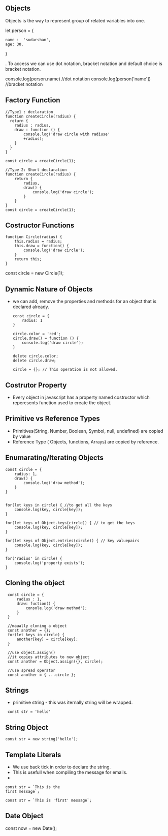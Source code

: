  ## Objects

Objects is the way to represent group of related variables into one.

let person = {

    name :  'sudarshan',
    age: 30.
}

. To access we can use dot notation, bracket notation and default choice is bracket notation.

console.log(person.name) //dot notation
console.log(person['name']) //bracket notation

## Factory Function

```
//Type1 : declaration
function createCircle(radius) {
  return {
    radius : radius,
    draw : function () {
        console.log('draw circle with radiuse'
        +radius);
    }
  }
}

const circle = createCircle(1);
```

```
//Type 2: Short declaration
function createCircle(radius) {
    return {
        radius,
        draw() {
            console.log('draw circle');
        }
    }    
} 
const circle = createCircle(1);
```

## Costructor Functions
```
function Circle(radius) {
    this.radius = radius;
    this.draw = function() {
        console.log('draw circle');
    }
    return this;
}

```

const circle = new Circle(1);

## Dynamic Nature of Objects 

* we can add, remove the properties and methods for an object that is declared already.

    ```
    const circle = {
        radius: 1
    }

    circle.color = 'red';
    circle.draw() = function () {
        console.log('draw circle');
    }

    delete circle.color;
    delete circle.draw;

    circle = {}; // This operation is not allowed.
    ```

## Costrutor Property

* Every object in javascript has a property named costructor which reperesents function used to create the object.

## Primitive vs Reference Types

* Primitives(String, Number, Boolean, Symbol, null, undefined) are copied by value 
* Reference Type ( Objects, functions, Arrays) are copied by reference.

## Enumarating/Iterating Objects

    const circle = { 
        radius: 1,
        draw() {
            console.log('draw method');
        }
    }
    

    for(let keys in circle) { //to get all the keys
        console.log(key, circle[key]);
    }

    for(let keys of Object.keys(circle)) { // to get the keys
        console.log(key, circle[key]);
    }

    for(let keys of Object.entries(circle)) { // key valuepairs
        console.log(key, circle[key]);
    }

    for('radius' in circle) {
        console.log('property exists');
    }


## Cloning the object

   ```
    const circle = {
        radius : 1,
        draw: fuction() {
            console.log('draw method');
        }
    }

    //maually cloning a object
    const another = {}; 
    for(let keys in circle) {
        another[key] = circle[key];
    }

    //use object.assign() 
    //it copies attributes to new object
    const another = Object.assign({}, circle);

    //use spread operator
    const another = { ...circle };

   ```

   ## Strings

   * primitive string - this was iternally string will be wrapped.
   ```
    const str = 'hello'
   ```

   ## String Object

   ```
   const str = new string('hello');
   ```

   ## Template Literals

   * We use back tick in order to declare the string. 
   * This is usefull when compiling the message for emails.
   * 

   ```
   const str = `This is the 
   first message`;

   const str = `This is 'first' message`;
   ```

   ## Date Object

   const now = new Date();
   

   








